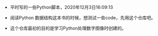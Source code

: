 - 平时写的一些Python脚本，2020年12月3日16:09:13

- 阅读Python 数据结构这本书的时候，想测试一些code，先用这个仓库吧。

- 这个仓库最初的目的是学习Python处理数字图像时创建的。